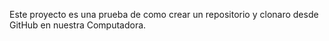 Este proyecto es una prueba de como crear un repositorio y clonaro desde GitHub en nuestra Computadora.
 
